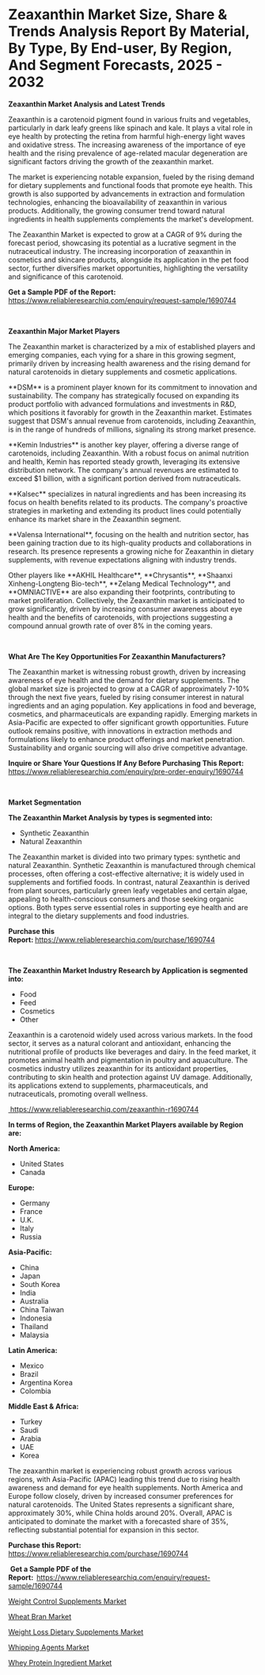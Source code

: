 <p><h1>Zeaxanthin Market Size, Share & Trends Analysis Report By Material, By Type, By End-user, By Region, And Segment Forecasts, 2025 - 2032</h1></p><p><strong>Zeaxanthin Market Analysis and Latest Trends</strong></p>
<p><p>Zeaxanthin is a carotenoid pigment found in various fruits and vegetables, particularly in dark leafy greens like spinach and kale. It plays a vital role in eye health by protecting the retina from harmful high-energy light waves and oxidative stress. The increasing awareness of the importance of eye health and the rising prevalence of age-related macular degeneration are significant factors driving the growth of the zeaxanthin market.</p><p>The market is experiencing notable expansion, fueled by the rising demand for dietary supplements and functional foods that promote eye health. This growth is also supported by advancements in extraction and formulation technologies, enhancing the bioavailability of zeaxanthin in various products. Additionally, the growing consumer trend toward natural ingredients in health supplements complements the market's development.</p><p>The Zeaxanthin Market is expected to grow at a CAGR of 9% during the forecast period, showcasing its potential as a lucrative segment in the nutraceutical industry. The increasing incorporation of zeaxanthin in cosmetics and skincare products, alongside its application in the pet food sector, further diversifies market opportunities, highlighting the versatility and significance of this carotenoid.</p></p>
<p><strong>Get a Sample PDF of the Report:&nbsp;</strong> <a href="https://www.reliableresearchiq.com/enquiry/request-sample/1690744?utm_campaign=104&utm_medium=2&utm_source=Github&utm_content=ia&utm_term=14022025&utm_id=zeaxanthin">https://www.reliableresearchiq.com/enquiry/request-sample/1690744</a></p>
<p>&nbsp;</p>
<p><strong>Zeaxanthin Major Market Players</strong></p>
<p><p>The Zeaxanthin market is characterized by a mix of established players and emerging companies, each vying for a share in this growing segment, primarily driven by increasing health awareness and the rising demand for natural carotenoids in dietary supplements and cosmetic applications.</p><p>**DSM** is a prominent player known for its commitment to innovation and sustainability. The company has strategically focused on expanding its product portfolio with advanced formulations and investments in R&D, which positions it favorably for growth in the Zeaxanthin market. Estimates suggest that DSM's annual revenue from carotenoids, including Zeaxanthin, is in the range of hundreds of millions, signaling its strong market presence.</p><p>**Kemin Industries** is another key player, offering a diverse range of carotenoids, including Zeaxanthin. With a robust focus on animal nutrition and health, Kemin has reported steady growth, leveraging its extensive distribution network. The company's annual revenues are estimated to exceed $1 billion, with a significant portion derived from nutraceuticals.</p><p>**Kalsec** specializes in natural ingredients and has been increasing its focus on health benefits related to its products. The company's proactive strategies in marketing and extending its product lines could potentially enhance its market share in the Zeaxanthin segment.</p><p>**Valensa International**, focusing on the health and nutrition sector, has been gaining traction due to its high-quality products and collaborations in research. Its presence represents a growing niche for Zeaxanthin in dietary supplements, with revenue expectations aligning with industry trends.</p><p>Other players like **AKHIL Healthcare**, **Chrysantis**, **Shaanxi Xinheng-Longteng Bio-tech**, **Zelang Medical Technology**, and **OMNIACTIVE** are also expanding their footprints, contributing to market proliferation. Collectively, the Zeaxanthin market is anticipated to grow significantly, driven by increasing consumer awareness about eye health and the benefits of carotenoids, with projections suggesting a compound annual growth rate of over 8% in the coming years.</p></p>
<p>&nbsp;</p>
<p><strong>What Are The Key Opportunities For Zeaxanthin Manufacturers?</strong></p>
<p><p>The Zeaxanthin market is witnessing robust growth, driven by increasing awareness of eye health and the demand for dietary supplements. The global market size is projected to grow at a CAGR of approximately 7-10% through the next five years, fueled by rising consumer interest in natural ingredients and an aging population. Key applications in food and beverage, cosmetics, and pharmaceuticals are expanding rapidly. Emerging markets in Asia-Pacific are expected to offer significant growth opportunities. Future outlook remains positive, with innovations in extraction methods and formulations likely to enhance product offerings and market penetration. Sustainability and organic sourcing will also drive competitive advantage.</p></p>
<p><strong>Inquire or Share Your Questions If Any Before Purchasing This Report:</strong> <a href="https://www.reliableresearchiq.com/enquiry/pre-order-enquiry/1690744?utm_campaign=104&utm_medium=2&utm_source=Github&utm_content=ia&utm_term=14022025&utm_id=zeaxanthin">https://www.reliableresearchiq.com/enquiry/pre-order-enquiry/1690744</a></p>
<p>&nbsp;</p>
<p><strong>Market Segmentation</strong></p>
<p><strong>The Zeaxanthin Market Analysis by types is segmented into:</strong></p>
<p><ul><li>Synthetic Zeaxanthin</li><li>Natural Zeaxanthin</li></ul></p>
<p><p>The Zeaxanthin market is divided into two primary types: synthetic and natural Zeaxanthin. Synthetic Zeaxanthin is manufactured through chemical processes, often offering a cost-effective alternative; it is widely used in supplements and fortified foods. In contrast, natural Zeaxanthin is derived from plant sources, particularly green leafy vegetables and certain algae, appealing to health-conscious consumers and those seeking organic options. Both types serve essential roles in supporting eye health and are integral to the dietary supplements and food industries.</p></p>
<p><strong>Purchase this Report:&nbsp;</strong><a href="https://www.reliableresearchiq.com/purchase/1690744?utm_campaign=104&utm_medium=2&utm_source=Github&utm_content=ia&utm_term=14022025&utm_id=zeaxanthin">https://www.reliableresearchiq.com/purchase/1690744</a></p>
<p>&nbsp;</p>
<p><strong>The Zeaxanthin Market Industry Research by Application is segmented into:</strong></p>
<p><ul><li>Food</li><li>Feed</li><li>Cosmetics</li><li>Other</li></ul></p>
<p><p>Zeaxanthin is a carotenoid widely used across various markets. In the food sector, it serves as a natural colorant and antioxidant, enhancing the nutritional profile of products like beverages and dairy. In the feed market, it promotes animal health and pigmentation in poultry and aquaculture. The cosmetics industry utilizes zeaxanthin for its antioxidant properties, contributing to skin health and protection against UV damage. Additionally, its applications extend to supplements, pharmaceuticals, and nutraceuticals, promoting overall wellness.</p></p>
<p><a href="https://www.reliableresearchiq.com/zeaxanthin-r1690744?utm_campaign=104&utm_medium=2&utm_source=Github&utm_content=ia&utm_term=14022025&utm_id=zeaxanthin">&nbsp;https://www.reliableresearchiq.com/zeaxanthin-r1690744</a></p>
<p><strong>In terms of Region, the Zeaxanthin Market Players available by Region are:</strong></p>
<p>
    <p> <strong> North America: </strong>
        <ul>
            <li>United States</li>
            <li>Canada</li>
        </ul>
        </p> 
    <p> <strong> Europe: </strong>
        <ul>
            <li>Germany</li>
            <li>France</li>
            <li>U.K.</li>
            <li>Italy</li>
            <li>Russia</li>
        </ul>
        </p> 
    <p> <strong> Asia-Pacific: </strong>
        <ul>
            <li>China</li>
            <li>Japan</li>
            <li>South Korea</li>
            <li>India</li>
            <li>Australia</li>
            <li>China Taiwan</li>
            <li>Indonesia</li>
            <li>Thailand</li>
            <li>Malaysia</li>
        </ul>
        </p> 
    <p> <strong> Latin America: </strong>
        <ul>
            <li>Mexico</li>
            <li>Brazil</li>
            <li>Argentina Korea</li>
            <li>Colombia</li>
        </ul>
        </p> 
    <p> <strong> Middle East & Africa: </strong>
        <ul>
            <li>Turkey</li>
            <li>Saudi</li>
            <li>Arabia</li>
            <li>UAE</li>
            <li>Korea</li>
        </ul>
    </p>
    </p>
<p><p>The zeaxanthin market is experiencing robust growth across various regions, with Asia-Pacific (APAC) leading this trend due to rising health awareness and demand for eye health supplements. North America and Europe follow closely, driven by increased consumer preferences for natural carotenoids. The United States represents a significant share, approximately 30%, while China holds around 20%. Overall, APAC is anticipated to dominate the market with a forecasted share of 35%, reflecting substantial potential for expansion in this sector.</p></p>
<p><strong>Purchase this Report: </strong><a href="https://www.reliableresearchiq.com/purchase/1690744?utm_campaign=104&utm_medium=2&utm_source=Github&utm_content=ia&utm_term=14022025&utm_id=zeaxanthin">https://www.reliableresearchiq.com/purchase/1690744</a></p>
<p>&nbsp;<strong>Get a Sample PDF of the Report:&nbsp;&nbsp;</strong><a href="https://www.reliableresearchiq.com/enquiry/request-sample/1690744?utm_campaign=104&utm_medium=2&utm_source=Github&utm_content=ia&utm_term=14022025&utm_id=zeaxanthin">https://www.reliableresearchiq.com/enquiry/request-sample/1690744</a></p>
<p><strong></strong></p>
<p><p><a href="https://github.com/sissalgamd/Market-Research-Report-List-1/blob/main/weight-control-supplements-market.md?utm_campaign=104&utm_medium=2&utm_source=Github&utm_content=ia&utm_term=14022025&utm_id=zeaxanthin">Weight Control Supplements Market</a></p><p><a href="https://github.com/alejnaouare/Market-Research-Report-List-1/blob/main/wheat-bran-market.md?utm_campaign=104&utm_medium=2&utm_source=Github&utm_content=ia&utm_term=14022025&utm_id=zeaxanthin">Wheat Bran Market</a></p><p><a href="https://github.com/jolinolooman/Market-Research-Report-List-1/blob/main/weight-loss-dietary-supplements-market.md?utm_campaign=104&utm_medium=2&utm_source=Github&utm_content=ia&utm_term=14022025&utm_id=zeaxanthin">Weight Loss Dietary Supplements Market</a></p><p><a href="https://github.com/wyettillesr4/Market-Research-Report-List-1/blob/main/whipping-agents-market.md?utm_campaign=104&utm_medium=2&utm_source=Github&utm_content=ia&utm_term=14022025&utm_id=zeaxanthin">Whipping Agents Market</a></p><p><a href="https://github.com/fraryatena85/Market-Research-Report-List-1/blob/main/whey-protein-ingredient-market.md?utm_campaign=104&utm_medium=2&utm_source=Github&utm_content=ia&utm_term=14022025&utm_id=zeaxanthin">Whey Protein Ingredient Market</a></p></p>